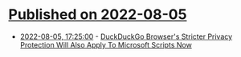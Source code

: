 # [Published on 2022-08-05](index.md)

* [2022-08-05, 17:25:00](https://yro.slashdot.org/story/22/08/05/173203/duckduckgo-browsers-stricter-privacy-protection-will-also-apply-to-microsoft-scripts-now?utm_source=rss1.0mainlinkanon&utm_medium=feed) - [DuckDuckGo Browser's Stricter Privacy Protection Will Also Apply To Microsoft Scripts Now](https://yro.slashdot.org/story/22/08/05/173203/duckduckgo-browsers-stricter-privacy-protection-will-also-apply-to-microsoft-scripts-now?utm_source=rss1.0mainlinkanon&utm_medium=feed)

